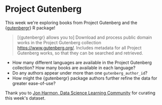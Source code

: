 # Project Gutenberg

This week we're exploring books from Project Gutenberg and the {[gutenbergr](https://docs.ropensci.org/gutenbergr/)} R package!

> [{gutenbergr} allows you to] Download and process public domain works in the 
> Project Gutenberg collection <https://www.gutenberg.org/>. Includes metadata 
> for all Project Gutenberg works, so that they can be searched and retrieved.

- How many different languages are available in the Project Gutenberg collection? How many books are available in each language?
- Do any authors appear under more than one `gutenberg_author_id`?
- How might the {gutenbergr} package authors further refine the data for greater ease-of-use?

Thank you to [Jon Harmon, Data Science Learning Community](https://github.com/jonthegeek) for curating this week's dataset.

